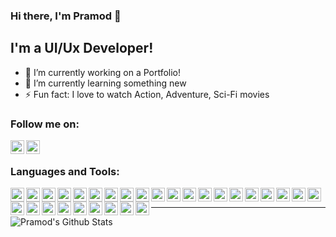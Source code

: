 ### Hi there, I'm Pramod 👋

## I'm a UI/Ux Developer!

- 🔭 I’m currently working on a Portfolio!
- 🌱 I’m currently learning something new
- ⚡ Fun fact: I love to watch Action, Adventure, Sci-Fi movies

### Follow me on:

[<img align="left" alt="rjpramod | Twitter" width="22px" src="https://cdn.jsdelivr.net/npm/simple-icons@v3/icons/twitter.svg" />][twitter]
[<img align="left" alt="pramod-raje | LinkedIn" width="22px" src="https://cdn.jsdelivr.net/npm/simple-icons@v3/icons/linkedin.svg" />][linkedin]

<br />

### Languages and Tools:

[<img align="left" alt="HTML" width="22px" src="https://cdn.jsdelivr.net/npm/simple-icons@v3/icons/html5.svg" />][voidlink]
[<img align="left" alt="CSS" width="22px" src="https://cdn.jsdelivr.net/npm/simple-icons@v3/icons/css3.svg" />][voidlink]
[<img align="left" alt="Javascript" width="22px" src="https://cdn.jsdelivr.net/npm/simple-icons@v3/icons/javascript.svg" />][voidlink]
[<img align="left" alt="jQuery" width="22px" src="https://cdn.jsdelivr.net/npm/simple-icons@v3/icons/jquery.svg" />][voidlink]
[<img align="left" alt="Json" width="22px" src="https://cdn.jsdelivr.net/npm/simple-icons@v3/icons/json.svg" />][voidlink]
[<img align="left" alt="React" width="22px" src="https://cdn.jsdelivr.net/npm/simple-icons@v3/icons/react.svg" />][voidlink]
[<img align="left" alt="Wordpress" width="22px" src="https://cdn.jsdelivr.net/npm/simple-icons@v3/icons/wordpress.svg" />][voidlink]
[<img align="left" alt="Bootstrap" width="22px" src="https://cdn.jsdelivr.net/npm/simple-icons@v3/icons/bootstrap.svg" />][voidlink]
[<img align="left" alt="Sass" width="22px" src="https://cdn.jsdelivr.net/npm/simple-icons@v3/icons/sass.svg" />][voidlink]
[<img align="left" alt="Adobe Photoshop" width="22px" src="https://cdn.jsdelivr.net/npm/simple-icons@v3/icons/adobephotoshop.svg" />][voidlink]
[<img align="left" alt="Visual studio code" width="22px" src="https://cdn.jsdelivr.net/npm/simple-icons@v3/icons/visualstudiocode.svg" />][voidlink]
[<img align="left" alt="Eclipee" width="22px" src="https://cdn.jsdelivr.net/npm/simple-icons@v3/icons/eclipseide.svg" />][voidlink]
[<img align="left" alt="Sublime" width="22px" src="https://cdn.jsdelivr.net/npm/simple-icons@v3/icons/sublimetext.svg" />][voidlink]
[<img align="left" alt="Jira" width="22px" src="https://cdn.jsdelivr.net/npm/simple-icons@v3/icons/jirasoftware.svg" />][voidlink]
[<img align="left" alt="Confluence" width="22px" src="https://cdn.jsdelivr.net/npm/simple-icons@v3/icons/confluence.svg" />][voidlink]
[<img align="left" alt="Svn" width="22px" src="https://cdn.jsdelivr.net/npm/simple-icons@v3/icons/subversion.svg" />][voidlink]
[<img align="left" alt="Github" width="22px" src="https://cdn.jsdelivr.net/npm/simple-icons@v3/icons/github.svg" />][voidlink]
[<img align="left" alt="Gitlab" width="22px" src="https://cdn.jsdelivr.net/npm/simple-icons@v3/icons/gitlab.svg" />][voidlink]
[<img align="left" alt="Npm" width="22px" src="https://cdn.jsdelivr.net/npm/simple-icons@v3/icons/npm.svg" />][voidlink]
[<img align="left" alt="Webpack" width="22px" src="https://cdn.jsdelivr.net/npm/simple-icons@v3/icons/webpack.svg" />][voidlink]
[<img align="left" alt="Redux" width="22px" src="https://cdn.jsdelivr.net/npm/simple-icons@v3/icons/redux.svg" />][voidlink]
[<img align="left" alt="Styled components" width="22px" src="https://cdn.jsdelivr.net/npm/simple-icons@v3/icons/styled-components.svg" />][voidlink]
[<img align="left" alt="Material UI" width="22px" src="https://cdn.jsdelivr.net/npm/simple-icons@v3/icons/material-ui.svg" />][voidlink]
[<img align="left" alt="Jest" width="22px" src="https://cdn.jsdelivr.net/npm/simple-icons@v3/icons/jest.svg" />][voidlink]
[<img align="left" alt="Typescript" width="22px" src="https://cdn.jsdelivr.net/npm/simple-icons@v3/icons/typescript.svg" />][voidlink]
[<img align="left" alt="Nextjs" width="22px" src="https://cdn.jsdelivr.net/npm/simple-icons@v3/icons/next-dot-js.svg" />][voidlink]
[<img align="left" alt="Graphql" width="22px" src="https://cdn.jsdelivr.net/npm/simple-icons@v3/icons/graphql.svg" />][voidlink]
[<img align="left" alt="Electron" width="22px" src="https://cdn.jsdelivr.net/npm/simple-icons@v3/icons/electron.svg" />][voidlink]
[<img align="left" alt="Git" width="22px" src="https://cdn.jsdelivr.net/npm/simple-icons@v3/icons/git.svg" />][voidlink]

<br/>

---

<img align="left" alt="Pramod's Github Stats" src="https://github-readme-stats.vercel.app/api?username=pramodr&show_icons=true&hide_border=true" />

[twitter]: https://twitter.com/rjpramod
[linkedin]: https://linkedin.com/in/pramod-raje
[instagram]: https://instagram.com/pramod_raje
[voidlink]: https://github.com/pramodr/
